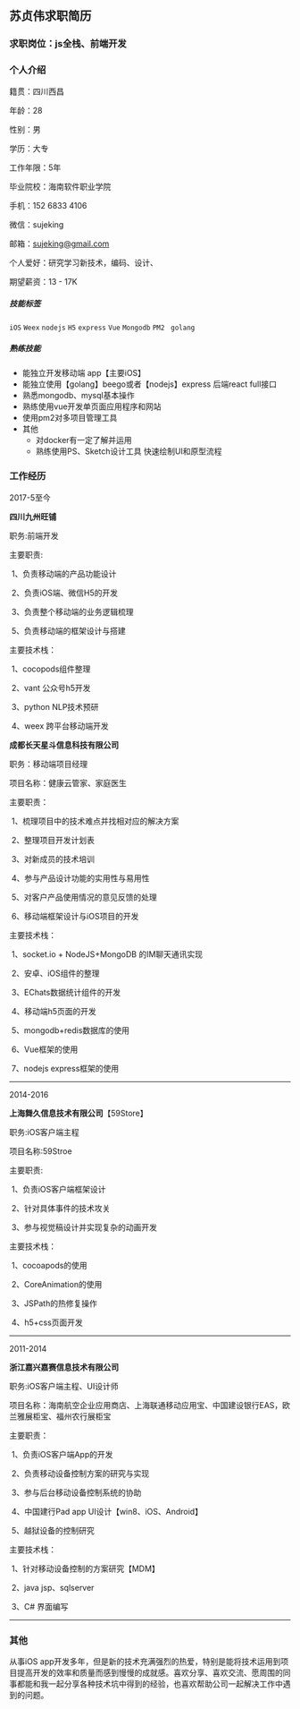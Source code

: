 ## 苏贞伟求职简历

### 求职岗位：js全栈、前端开发

### 个人介绍

 籍贯：四川西昌 

年龄：28 

性别：男 

学历：大专 

工作年限：5年 

毕业院校：海南软件职业学院 

手机：152 6833 4106 

微信：sujeking 

邮箱：sujeking@gmail.com 

个人爱好：研究学习新技术，编码、设计、

期望薪资：13 - 17K

##### 技能标签

`iOS` `Weex` `nodejs` `H5` `express` `Vue` `Mongodb`  `PM2` ` golang` 

##### 熟练技能

- 能独立开发移动端 app【主要iOS】
- 能独立使用【golang】beego或者【nodejs】express 后端react full接口
- 熟悉mongodb、mysql基本操作
- 熟练使用vue开发单页面应用程序和网站
- 使用pm2对多项目管理工具
- 其他
  - 对docker有一定了解并运用
  - 熟练使用PS、Sketch设计工具 快速绘制UI和原型流程

### 工作经历

2017-5至今

**四川九州旺铺**

职务:前端开发

主要职责:

​		1、负责移动端的产品功能设计

​		2、负责iOS端、微信H5的开发

​		3、负责整个移动端的业务逻辑梳理

​		5、负责移动端的框架设计与搭建

主要技术栈：

​		1、cocopods组件整理

​		2、vant 公众号h5开发

​		3、python NLP技术预研

​		4、weex 跨平台移动端开发

**成都长天星斗信息科技有限公司**

职务：移动端项目经理

项目名称：健康云管家、家庭医生

主要职责：

​		1、梳理项目中的技术难点并找相对应的解决方案

​		2、整理项目开发计划表

​		3、对新成员的技术培训

​		4、参与产品设计功能的实用性与易用性

​		5、对客户产品使用情况的意见反馈的处理

​		6、移动端框架设计与iOS项目的开发

主要技术栈：

​		1、socket.io + NodeJS+MongoDB  的IM聊天通讯实现

​		2、安卓、iOS组件的整理

​		3、EChats数据统计组件的开发

​		4、移动端h5页面的开发

​		5、mongodb+redis数据库的使用

​		6、Vue框架的使用

​		7、nodejs express框架的使用

------

2014-2016

**上海舞久信息技术有限公司**【59Store】

职务:iOS客户端主程

项目名称:59Stroe

主要职责:

​		1、负责iOS客户端框架设计

​		2、针对具体事件的技术攻关

​		3、参与视觉稿设计并实现复杂的动画开发

主要技术栈：

​		1、cocoapods的使用

​		2、CoreAnimation的使用

​		3、JSPath的热修复操作

​		4、h5+css页面开发

------

2011-2014

 **浙江嘉兴嘉赛信息技术有限公司**

职务:iOS客户端主程、UI设计师

项目名称：海南航空企业应用商店、上海联通移动应用宝、中国建设银行EAS，欧兰雅展柜宝、福州农行展柜宝

主要职责：

​		1、负责iOS客户端App的开发

​		2、负责移动设备控制方案的研究与实现

​		3、参与后台移动设备控制系统的协助

​		4、中国建行Pad app UI设计【win8、iOS、Android】

​		5、越狱设备的控制研究

主要技术栈：

​		1、针对移动设备控制的方案研究【MDM】

​		2、java jsp、sqlserver

​		3、C# 界面编写

------

### 其他

从事iOS app开发多年，但是新的技术充满强烈的热爱，特别是能将技术运用到项目提高开发的效率和质量而感到慢慢的成就感。喜欢分享、喜欢交流、愿周围的同事都能和我一起分享各种技术坑中得到的经验，也喜欢帮助公司一起解决工作中遇到的问题。
